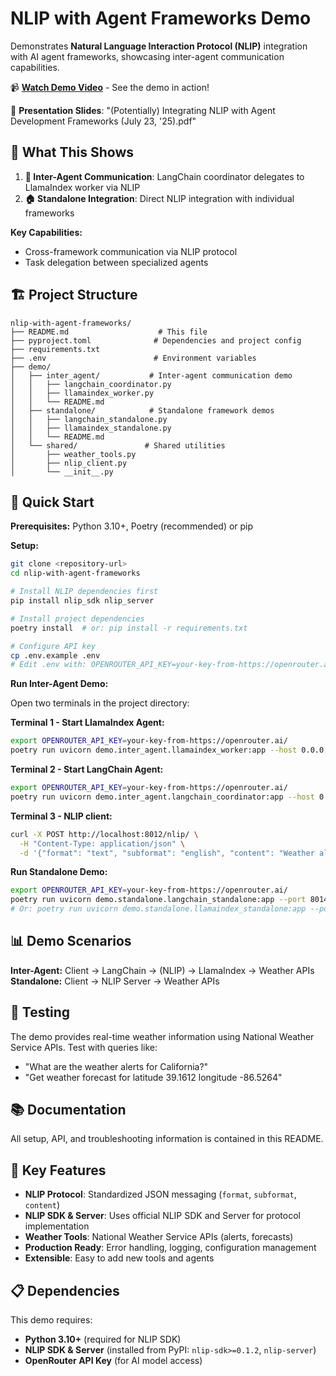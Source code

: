 # NLIP with Agent Frameworks Demo

Demonstrates **Natural Language Interaction Protocol (NLIP)** integration with AI agent frameworks, showcasing inter-agent communication capabilities.

📹 **[Watch Demo Video](https://drive.google.com/file/d/1TgfTimKEdIOnGHDFqr67ipTRew2SxIw2/view?usp=sharing)** - See the demo in action!

📄 **Presentation Slides**: "(Potentially) Integrating NLIP with Agent Development Frameworks (July 23, '25).pdf"

## 🎯 What This Shows

1. **🔄 Inter-Agent Communication**: LangChain coordinator delegates to LlamaIndex worker via NLIP
2. **🏠 Standalone Integration**: Direct NLIP integration with individual frameworks

**Key Capabilities:**
- Cross-framework communication via NLIP protocol
- Task delegation between specialized agents

## 🏗️ Project Structure

```
nlip-with-agent-frameworks/
├── README.md                    # This file
├── pyproject.toml              # Dependencies and project config
├── requirements.txt         
├── .env                        # Environment variables 
├── demo/
│   ├── inter_agent/           # Inter-agent communication demo
│   │   ├── langchain_coordinator.py
│   │   ├── llamaindex_worker.py
│   │   └── README.md
│   ├── standalone/            # Standalone framework demos
│   │   ├── langchain_standalone.py
│   │   ├── llamaindex_standalone.py
│   │   └── README.md
│   └── shared/               # Shared utilities
│       ├── weather_tools.py
│       ├── nlip_client.py
│       └── __init__.py
```

## 🚀 Quick Start

**Prerequisites:** Python 3.10+, Poetry (recommended) or pip

**Setup:**
```bash
git clone <repository-url>
cd nlip-with-agent-frameworks

# Install NLIP dependencies first
pip install nlip_sdk nlip_server

# Install project dependencies
poetry install  # or: pip install -r requirements.txt

# Configure API key
cp .env.example .env
# Edit .env with: OPENROUTER_API_KEY=your-key-from-https://openrouter.ai/
```

**Run Inter-Agent Demo:**

Open two terminals in the project directory:

**Terminal 1 - Start LlamaIndex Agent:**
```bash
export OPENROUTER_API_KEY=your-key-from-https://openrouter.ai/
poetry run uvicorn demo.inter_agent.llamaindex_worker:app --host 0.0.0.0 --port 8013 --reload
```

**Terminal 2 - Start LangChain Agent:**
```bash
export OPENROUTER_API_KEY=your-key-from-https://openrouter.ai/
poetry run uvicorn demo.inter_agent.langchain_coordinator:app --host 0.0.0.0 --port 8012 --reload
```

**Terminal 3 - NLIP client:**
```bash
curl -X POST http://localhost:8012/nlip/ \
  -H "Content-Type: application/json" \
  -d '{"format": "text", "subformat": "english", "content": "Weather alerts for California?"}'
```

**Run Standalone Demo:**
```bash
export OPENROUTER_API_KEY=your-key-from-https://openrouter.ai/
poetry run uvicorn demo.standalone.langchain_standalone:app --port 8014
# Or: poetry run uvicorn demo.standalone.llamaindex_standalone:app --port 8015
```

## 📊 Demo Scenarios

**Inter-Agent:** Client → LangChain → (NLIP) → LlamaIndex → Weather APIs  
**Standalone:** Client → NLIP Server → Weather APIs  

## 🧪 Testing

The demo provides real-time weather information using National Weather Service APIs. Test with queries like:
- "What are the weather alerts for California?"
- "Get weather forecast for latitude 39.1612 longitude -86.5264"

## 📚 Documentation

All setup, API, and troubleshooting information is contained in this README.

## 🔧 Key Features

- **NLIP Protocol**: Standardized JSON messaging (`format`, `subformat`, `content`)
- **NLIP SDK & Server**: Uses official NLIP SDK and Server for protocol implementation
- **Weather Tools**: National Weather Service APIs (alerts, forecasts)
- **Production Ready**: Error handling, logging, configuration management
- **Extensible**: Easy to add new tools and agents

## 📋 Dependencies

This demo requires:
- **Python 3.10+** (required for NLIP SDK)
- **NLIP SDK & Server** (installed from PyPI: `nlip-sdk>=0.1.2`, `nlip-server`)
- **OpenRouter API Key** (for AI model access)

